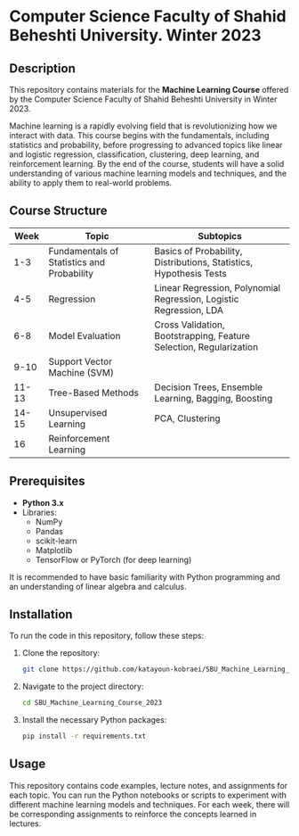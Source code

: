 # Computer Science Faculty of Shahid Beheshti University. Winter 2023


## Description

This repository contains materials for the **Machine Learning Course** offered by the Computer Science Faculty of Shahid Beheshti University in Winter 2023.

Machine learning is a rapidly evolving field that is revolutionizing how we interact with data. This course begins with the fundamentals, including statistics and probability, before progressing to advanced topics like linear and logistic regression, classification, clustering, deep learning, and reinforcement learning. By the end of the course, students will have a solid understanding of various machine learning models and techniques, and the ability to apply them to real-world problems.

## Course Structure

| Week  | Topic                           | Subtopics                                                   |
|-------|---------------------------------|-------------------------------------------------------------|
| 1-3   | Fundamentals of Statistics and Probability | Basics of Probability, Distributions, Statistics, Hypothesis Tests |
| 4-5   | Regression                      | Linear Regression, Polynomial Regression, Logistic Regression, LDA |
| 6-8   | Model Evaluation                | Cross Validation, Bootstrapping, Feature Selection, Regularization |
| 9-10  | Support Vector Machine (SVM)    |                                                             |
| 11-13 | Tree-Based Methods              | Decision Trees, Ensemble Learning, Bagging, Boosting         |
| 14-15 | Unsupervised Learning           | PCA, Clustering                                              |
| 16    | Reinforcement Learning          |                                                             |

## Prerequisites

- **Python 3.x**
- Libraries: 
  - NumPy
  - Pandas
  - scikit-learn
  - Matplotlib
  - TensorFlow or PyTorch (for deep learning)
  
It is recommended to have basic familiarity with Python programming and an understanding of linear algebra and calculus.

## Installation

To run the code in this repository, follow these steps:

1. Clone the repository:
   ```bash
   git clone https://github.com/katayoun-kobraei/SBU_Machine_Learning_Course_2023.git
   ```
   
2. Navigate to the project directory:
   ```bash
   cd SBU_Machine_Learning_Course_2023
   ```

3. Install the necessary Python packages:
   ```bash
   pip install -r requirements.txt
   ```

## Usage

This repository contains code examples, lecture notes, and assignments for each topic. You can run the Python notebooks or scripts to experiment with different machine learning models and techniques. For each week, there will be corresponding assignments to reinforce the concepts learned in lectures.

